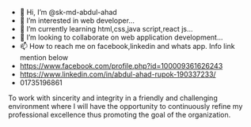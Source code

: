 - 👋 Hi, I’m @sk-md-abdul-ahad
- 👀 I’m interested in web developer...
- 🌱 I’m currently learning html,css,java script,react js...
- 💞️ I’m looking to collaborate on web application development...
- 📫 How to reach me on facebook,linkedin and whats app. Info link mention below
- https://www.facebook.com/profile.php?id=100009361626243
- https://www.linkedin.com/in/abdul-ahad-rupok-190337233/
- 01735196861

To work with sincerity and integrity in a friendly and challenging
environment where I will have the opportunity to continuously
refine my professional excellence thus promoting the goal of the
organization.
